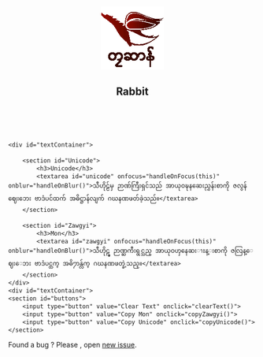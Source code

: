 

<html><head><meta http-equiv="Content-Type" content="text/html; charset=UTF-8">
	<title>Mon to Unicode</title>
	
  <meta name="viewport" content="width=device-width, initial-scale=1.0">
	<script src="./Mon to Unicode_files/rabbit.js.download"></script>
	<link rel="stylesheet" href="./Mon to Unicode_files/style.css">
    <link rel="stylesheet" href="./Mon to Unicode_files/saved_resource">
    <link rel="stylesheet" href="./Mon to Unicode_files/saved_resource(1)">
    <script type="text/javascript">
      function clearText() {
        document.getElementById("unicode").value = "";
        document.getElementById("zawgyi").value = ""
      }

  </script>
</head>
<body>
<div id="container">
	<header>
		<img src="./Mon to Unicode_files/logo.gif">
		<h2>Rabbit</h2>
	</header>
  <br>
  
    <div id="textContainer">

        <section id="Unicode">
            <h3>Unicode</h3>
            <textarea id="unicode" onfocus="handleOnFocus(this)" onblur="handleOnBlur()">သီဟိုဠ်မှ ဉာဏ်ကြီးရှင်သည် အာယုဝဍ္ဎနဆေးညွှန်းစာကို ဇလွန်ဈေးဘေး ဗာဒံပင်ထက် အဓိဋ္ဌာန်လျက် ဂဃနဏဖတ်ခဲ့သည်။</textarea>
        </section>
        
        <section id="Zawgyi">
            <h3>Mon</h3>
            <textarea id="zawgyi" onfocus="handleOnFocus(this)" onblur="handleOnBlur()">သီဟိုဠ္မွ ဉာဏ္ႀကီးရွင္သည္ အာယုဝၯနေဆးၫႊန္းစာကို ဇလြန္ေဈးေဘး ဗာဒံပင္ထက္ အဓိ႒ာန္လ်က္ ဂဃနဏဖတ္ခဲ့သည္။</textarea>
        </section>
    </div>
    <div id="textContainer">
    <section id="buttons">
        <input type="button" value="Clear Text" onclick="clearText()">
        <input type="button" value="Copy Mon" onclick="copyZawgyi()">
        <input type="button" value="Copy Unicode" onclick="copyUnicode()">
    </section>
  </div>
	<footer>
		Found a bug ? Please , open <a href="https://fb.com/talachan">new issue</a>.
	</footer>
</div>

<script>


var textFieldInFocus;
function handleOnFocus(form_element)
{
   textFieldInFocus = form_element;
}
function handleOnBlur()
{
   textFieldInFocus = null;
}

var unicode = document.getElementById("unicode");
var zawgyi = document.getElementById("zawgyi");

onchangeHandler(unicode,zawgyi,"uni2zg");
onchangeHandler(zawgyi,unicode,"zg2uni");

function converter(textField,tochangeField,toconv) {
    if(tochangeField != textFieldInFocus) {
        if(toconv == "uni2zg") {
              tochangeField.value = Rabbit.uni2zg(textField.value);
        }
        else {
             tochangeField.value = Rabbit.zg2uni(textField.value);
        }
    }
}

function onchangeHandler(textField,tochangeField,toconv) {
    
    if (textField.addEventListener) {
      textField.addEventListener('input', function() {
          converter(textField,tochangeField,toconv);
      }, false);
    } else if (textField.attachEvent) {
      textField.attachEvent('onpropertychange', function() {
        // IE
          converter(textField,tochangeField,toconv);
      });
    }
    
}

function copyZawgyi() {
  /* Get the text field */
  var copyText = document.getElementById("zawgyi");

  /* Select the text field */
  copyText.select(); 
  copyText.setSelectionRange(0, 99999); /*For mobile devices*/

  /* Copy the text inside the text field */
  document.execCommand("copy");
}

function copyUnicode() {
  /* Get the text field */
  var copyText = document.getElementById("unicode");

  /* Select the text field */
  copyText.select(); 
  copyText.setSelectionRange(0, 99999); /*For mobile devices*/

  /* Copy the text inside the text field */
  document.execCommand("copy");
}


</script>


</body></html>
